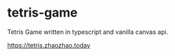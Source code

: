 # tetris-game
Tetris Game written in typescript and vanilla canvas api.

https://tetris.zhaozhao.today
